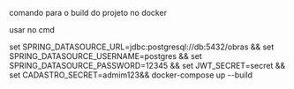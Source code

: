 comando para o build do projeto no docker

usar no cmd

set SPRING_DATASOURCE_URL=jdbc:postgresql://db:5432/obras && set SPRING_DATASOURCE_USERNAME=postgres && set SPRING_DATASOURCE_PASSWORD=12345 && set JWT_SECRET=secret && set CADASTRO_SECRET=admim123&& docker-compose up --build
